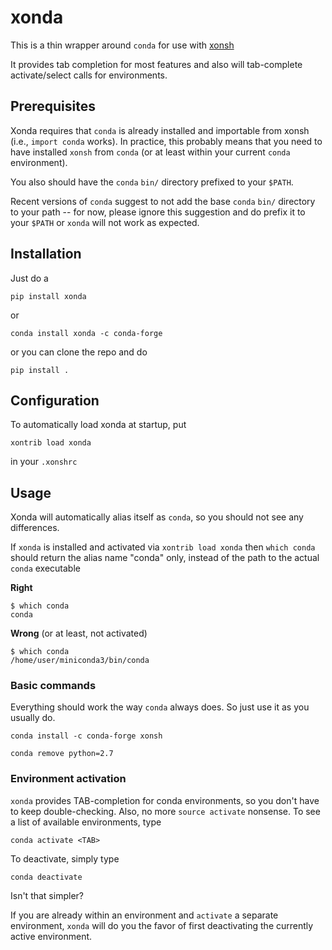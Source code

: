 # xonda

This is a thin wrapper around `conda` for use with
[xonsh](http://xon.sh)

It provides tab completion for most features and also will tab-complete
activate/select calls for environments.

## Prerequisites

Xonda requires that `conda` is already installed and importable from
xonsh (i.e., `import conda` works). In practice, this probably means
that you need to have installed `xonsh` from `conda` (or at least within
your current `conda` environment).

You also should have the `conda` `bin/` directory prefixed to your
`$PATH`.

Recent versions of `conda` suggest to not add the base `conda` `bin/`
directory to your path -- for now, please ignore this suggestion and do
prefix it to your `$PATH` or `xonda` will not work as expected.

## Installation

Just do a 

```console 
pip install xonda
```

or 

```console 
conda install xonda -c conda-forge 
```

or you can clone the repo and do 

```console 
pip install .  
```

## Configuration 

To automatically load xonda at startup, put 

```console
xontrib load xonda 
```

in your `.xonshrc`

## Usage

Xonda will automatically alias itself as `conda`, so you should not see
any differences.

If `xonda` is installed and activated via
`xontrib load xonda` then `which conda` should
return the alias name "conda" only, instead of
the path to the actual `conda` executable

**Right**

```console
$ which conda
conda
```

**Wrong** (or at least, not activated)

```console
$ which conda
/home/user/miniconda3/bin/conda
```

### Basic commands

Everything should work the way `conda` always does. So just use it as
you usually do.  

```console 
conda install -c conda-forge xonsh 
```

```console 
conda remove python=2.7 
```

### Environment activation 
`xonda` provides TAB-completion for conda environments, so you don't have to
keep double-checking. Also, no more `source activate` nonsense. To see a list of
available environments, type

```console 
conda activate <TAB> 
```

To deactivate, simply type

```console 
conda deactivate 
```

Isn't that simpler?

If you are already within an environment and `activate` a separate environment,
`xonda` will do you the favor of first deactivating the currently active
environment.

